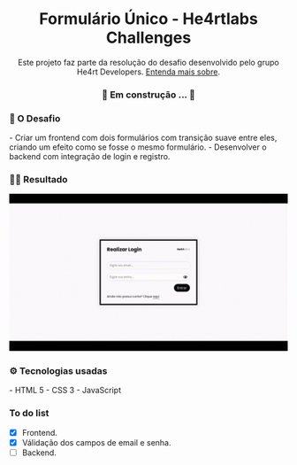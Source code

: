 <h1 align="center">Formulário Único - He4rtlabs Challenges</h1>
<p align="center">Este projeto faz parte da resolução do desafio desenvolvido pelo grupo He4rt Developers. <a href="https://github.com/he4rtlabs/he4rtlabs-challenges-03">Entenda mais sobre</a>.</p>

<h3 align="center"> 🚧 Em construção ... 🚧</h3>

<h3>🚀 O Desafio</h3>
- Criar um frontend com dois formulários com transição suave entre eles, criando um efeito como se fosse o mesmo formulário.
- Desenvolver o backend com integração de login e registro.

<h3>👩‍💻  Resultado</h3>
<center><img src="./screen.gif"></center>

<h3>⚙️ Tecnologias usadas</h3>
- HTML 5
- CSS 3
- JavaScript

### To do list
- [x] Frontend.
- [x] Válidação dos campos de email e senha.
- [ ] Backend.
